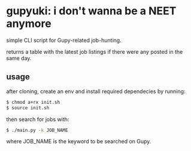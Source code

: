 # gupyuki: i don't wanna be a NEET anymore
simple CLI script for Gupy-related job-hunting.

returns a table with the latest job listings if there were any posted in the same day.

## usage
after cloning, create an env and install required dependecies by running:

```bash
$ chmod a+rx init.sh
$ source init.sh
```
then search for jobs with:
```bash
$ ./main.py -k JOB_NAME
```
where JOB_NAME is the keyword to be searched on Gupy.
